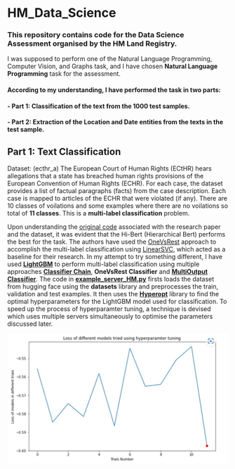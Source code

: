 # HM_Data_Science

### This repository contains code for the Data Science Assessment organised by the HM Land Registry.

I was supposed to perform one of the Natural Language Programming, Computer Vision, and Graphs task, and I have chosen **Natural Language Programming** task for the assessment. 

#### According to my understanding, I have performed the task in two parts: 
#### - Part 1: Classification of the text from the 1000 test samples. 
#### - Part 2: Extraction of the Location and Date entities from the texts in the test sample. 

## Part 1: Text Classification

Dataset: (ecthr_a) The European Court of Human Rights (ECtHR) hears allegations that a state has breached human rights provisions of the European Convention of Human Rights (ECHR). For each case, the dataset provides a list of factual paragraphs (facts) from the case description. Each case is mapped to articles of the ECHR that were violated (if any). There are 10 classes of voilations and some examples where there are no voilations so total of **11 classes**. This is a **multi-label classification** problem.

Upon understanding the [original code](https://github.com/coastalcph/lex-glue) associated with the research paper and the dataset, it was evident that the Hi-Bert (Hierarchical Bert) performs the best for the task. The authors have used the [OneVsRest](https://scikit-learn.org/stable/modules/generated/sklearn.multiclass.OneVsRestClassifier.html) approach to accomplish the multi-label classification using [LinearSVC](https://scikit-learn.org/stable/modules/generated/sklearn.svm.LinearSVC.html), which acted as a baseline for their research. In my attempt to try something different, I have used **[LightGBM](https://lightgbm.readthedocs.io/en/v3.3.2/)** to perform multi-label classification using multiple approaches **[Classifier Chain](https://scikit-learn.org/stable/modules/generated/sklearn.multioutput.ClassifierChain.html)**, **OneVsRest Classifier** and **[MultiOutput Classifier](https://scikit-learn.org/stable/modules/generated/sklearn.multioutput.MultiOutputClassifier.html#sklearn.multioutput.MultiOutputClassifier)**. The code in **[example_server_HM.py](https://github.com/rvt123/HM_Data_Science/blob/main/example_server_HM.py)** firsts loads the dataset from hugging face using the **datasets** library and preprocesses the train, validation and test examples. It then uses the **[Hyperopt](http://hyperopt.github.io/hyperopt/)** library to find the optimal hyperparameters for the LightGBM model used for classification. To speed up the process of hyperparamter tuning, a technique is devised which uses multiple servers simultaneously to optimise the parameters discussed later.



![This is an image2](/images/Hyper_tuning_scores.jpg)
